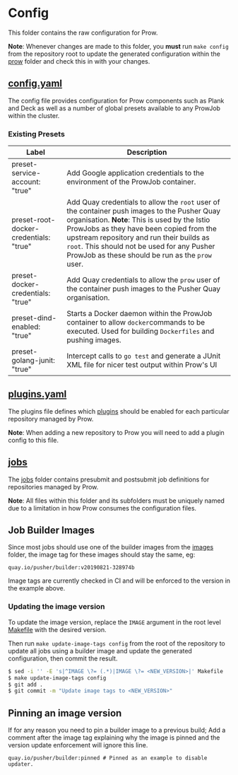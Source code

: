 # Config

This folder contains the raw configuration for Prow.

**Note**: Whenever changes are made to this folder, you **must** run
`make config` from the repository root to update the generated configuration
within the [prow](prow) folder and check this in with your changes.

## [config.yaml](config.yaml)

The config file provides configuration for Prow components such as Plank
and Deck as well as a number of global presets available to any ProwJob
within the cluster.

### Existing Presets

| Label | Description |
| ----- | ----------- |
| preset-service-account: "true" | Add Google application credentials to the environment of the ProwJob container. |
| preset-root-docker-credentials: "true" | Add Quay credentials to allow the `root` user of the container push images to the Pusher Quay organisation. **Note**: This is used by the Istio ProwJobs as they have been copied from the upstream repository and run their builds as `root`. This should not be used for any Pusher ProwJob as these should be run as the `prow` user. |
| preset-docker-credentials: "true" | Add Quay credentials to allow the `prow` user of the container push images to the Pusher Quay organisation. |
| preset-dind-enabled: "true" | Starts a Docker daemon within the ProwJob container to allow `docker`commands to be executed. Used for building `Dockerfiles` and pushing images. |
| preset-golang-junit: "true" | Intercept calls to `go test` and generate a JUnit XML file for nicer test output within Prow's UI |

## [plugins.yaml](plugins.yaml)

The plugins file defines which [plugins](https://prow.pusher.com/plugins)
should be enabled for each particular repository managed by Prow.

**Note**: When adding a new repository to Prow you will need to add a
plugin config to this file.

## [jobs](jobs)

The [jobs](jobs) folder contains presubmit and postsubmit job definitions for
repositories managed by Prow.

**Note**: All files within this folder and its subfolders must be uniquely named
due to a limitation in how Prow consumes the configuration files.

## Job Builder Images

Since most jobs should use one of the builder images from the [images](../images)
folder, the image tag for these images should stay the same, eg:

```
quay.io/pusher/builder:v20190821-328974b
```

Image tags are currently checked in CI and will be enforced to the version in
the example above.

### Updating the image version

To update the image version, replace the `IMAGE` argument in the root level
[Makefile](../Makefile) with the desired version.

Then run `make update-image-tags config` from the root of the repository to
update all jobs using a builder image and update the generated configuration,
then commit the result.

```bash
$ sed -i '' -E 's|^IMAGE \?= (.*)|IMAGE \?= <NEW_VERSION>|' Makefile
$ make update-image-tags config
$ git add .
$ git commit -m "Update image tags to <NEW_VERSION>"
```

## Pinning an image version

If for any reason you need to pin a builder image to a previous build;
Add a comment after the image tag explaining why the image is pinned and the
version update enforcement will ignore this line.

```
quay.io/pusher/builder:pinned # Pinned as an example to disable updater.
```
